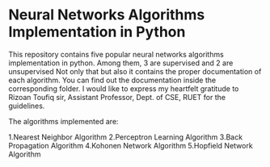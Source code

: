 # Neural Networks Algorithms Implementation in Python

This repository contains five popular neural networks algorithms implementation in python. Among them, 3 are supervised and 2 are unsupervised Not only that but also it contains the proper documentation of each algorithm. You can find out the documentation inside the corresponding folder. I would like to express my heartfelt gratitude to Rizoan Toufiq sir, Assistant Professor, Dept. of CSE, RUET for the guidelines.

The algorithms implemented are:

1.Nearest Neighbor Algorithm
2.Perceptron Learning Algorithm
3.Back Propagation Algorithm
4.Kohonen Network Algorithm
5.Hopfield Network Algorithm
